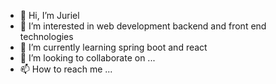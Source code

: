 - 👋 Hi, I’m Juriel
- 👀 I’m interested in web development backend and front end technologies
- 🌱 I’m currently learning spring boot and react 
- 💞️ I’m looking to collaborate on ...
- 📫 How to reach me ...

<!---
Juriel09/Juriel09 is a ✨ special ✨ repository because its `README.md` (this file) appears on your GitHub profile.
You can click the Preview link to take a look at your changes.
--->
